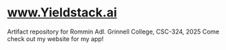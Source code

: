 # www.Yieldstack.ai
Artifact repository for Rommin Adl. Grinnell College, CSC-324, 2025
Come check out my website for my app!


